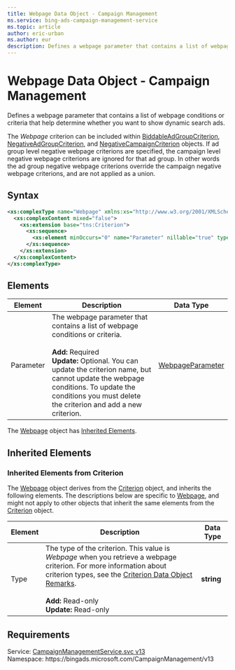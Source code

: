 ```yaml
---
title: Webpage Data Object - Campaign Management
ms.service: bing-ads-campaign-management-service
ms.topic: article
author: eric-urban
ms.author: eur
description: Defines a webpage parameter that contains a list of webpage conditions or criteria that help determine whether you want to show dynamic search ads.
---
```

# Webpage Data Object - Campaign Management
Defines a webpage parameter that contains a list of webpage conditions or criteria that help determine whether you want to show dynamic search ads.

The *Webpage* criterion can be included within [BiddableAdGroupCriterion](biddableadgroupcriterion.md), [NegativeAdGroupCriterion](negativeadgroupcriterion.md), and [NegativeCampaignCriterion](negativecampaigncriterion.md) objects. If ad group level negative webpage criterions are specified, the campaign level negative webpage criterions are ignored for that ad group. In other words the ad group negative webpage criterions override the campaign negative webpage criterions, and are not applied as a union.   

## Syntax
```xml
<xs:complexType name="Webpage" xmlns:xs="http://www.w3.org/2001/XMLSchema">
  <xs:complexContent mixed="false">
    <xs:extension base="tns:Criterion">
      <xs:sequence>
        <xs:element minOccurs="0" name="Parameter" nillable="true" type="tns:WebpageParameter" />
      </xs:sequence>
    </xs:extension>
  </xs:complexContent>
</xs:complexType>
```

## <a name="elements"></a>Elements

|Element|Description|Data Type|
|-----------|---------------|-------------|
|<a name="parameter"></a>Parameter|The webpage parameter that contains a list of webpage conditions or criteria.<br/><br/>**Add:** Required<br/>**Update:** Optional. You can update the criterion name, but cannot update the webpage conditions. To update the conditions you must delete the criterion and add a new criterion.|[WebpageParameter](webpageparameter.md)|

The [Webpage](webpage.md) object has [Inherited Elements](#inheritedelements).

## <a name="inheritedelements"></a>Inherited Elements

### <a name="inheritedelementscriterion"></a>Inherited Elements from Criterion
The [Webpage](webpage.md) object derives from the [Criterion](criterion.md) object, and inherits the following elements. The descriptions below are specific to [Webpage](webpage.md), and might not apply to other objects that inherit the same elements from the [Criterion](criterion.md) object.  

|Element|Description|Data Type|
|-----------|---------------|-------------|
|<a name="type"></a>Type|The type of the criterion. This value is *Webpage* when you retrieve a webpage criterion. For more information about criterion types, see the [Criterion Data Object Remarks](criterion.md#remarks).<br/><br/>**Add:** Read-only<br/>**Update:** Read-only|**string**|

## Requirements
Service: [CampaignManagementService.svc v13](https://campaign.api.bingads.microsoft.com/Api/Advertiser/CampaignManagement/v13/CampaignManagementService.svc)  
Namespace: https\://bingads.microsoft.com/CampaignManagement/v13  

